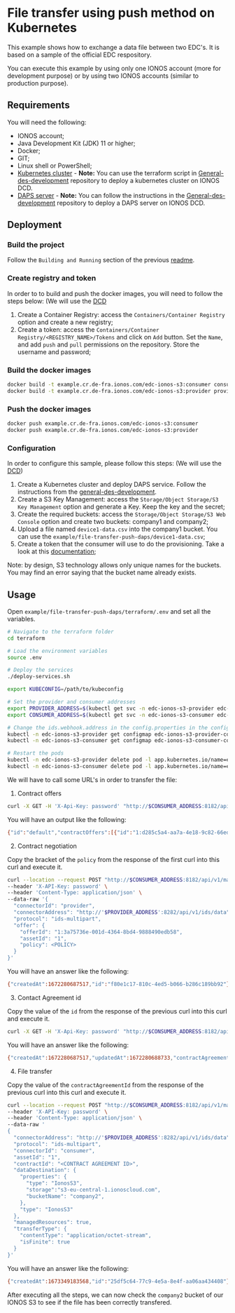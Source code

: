 # File transfer using push method on Kubernetes

This example shows how to exchange a data file between two EDC's. It is based on a sample of the official EDC respository.

You can execute this example by using only one IONOS account (more for development purpose) or by using two IONOS accounts (similar to production purpose).

## Requirements

You will need the following:
- IONOS account;
- Java Development Kit (JDK) 11 or higher;
- Docker;
- GIT;
- Linux shell or PowerShell;
- [Kubernetes cluster](https://kubernetes.io/docs/setup/) - **Note:** You can use the terraform script in [General-des-development](https://github.com/Digital-Ecosystems/general-des-development) repository to deploy a kubernetes cluster on IONOS DCD.
- [DAPS server](https://github.com/Digital-Ecosystems/general-des-development/tree/main/omejdn-daps) - **Note:** You can follow the instructions in the [General-des-development](https://github.com/Digital-Ecosystems/general-des-development/tree/main/omejdn-daps) repository to deploy a DAPS server on IONOS DCD.


## Deployment

### Build the project
Follow the `Building and Running` section of the previous [readme](../../README.md).

### Create registry and token
In order to to build and push the docker images, you will need to follow the steps below:
(We will use the [DCD](https://dcd.ionos.com)
1) Create a Container Registry: access the `Containers/Container Registry` option and create a new registry;
2) Create a token: access the `Containers/Container Registry/<REGISTRY_NAME>/Tokens` and click on `Add` button. Set the `Name`, and add `push` and `pull` permissions on the repository. Store the username and password;

### Build the docker images
```bash
docker build -t example.cr.de-fra.ionos.com/edc-ionos-s3:consumer consumer
docker build -t example.cr.de-fra.ionos.com/edc-ionos-s3:provider provider
```

### Push the docker images
```bash
docker push example.cr.de-fra.ionos.com/edc-ionos-s3:consumer
docker push example.cr.de-fra.ionos.com/edc-ionos-s3:provider
```

### Configuration
In order to configure this sample, please follow this steps:
(We will use the [DCD](https://dcd.ionos.com))
1) Create a Kubernetes cluster and deploy DAPS service. Follow the instructions from the [general-des-development](https://github.com/Digital-Ecosystems/general-des-development/tree/main/omejdn-daps).
2) Create a S3 Key Management: access the `Storage/Object Storage/S3 Key Management` option and generate a Key. Keep the key and the secret;
3) Create the required buckets: access the `Storage/Object Storage/S3 Web Console` option and create two buckets: company1 and company2;
4) Upload a file named `device1-data.csv` into the company1 bucket. You can use the `example/file-transfer-push-daps/device1-data.csv`;
5) Create a token that the consumer will use to do the provisioning. Take a look at this [documentation](../../ionos_token.md);

Note: by design, S3 technology allows only unique names for the buckets. You may find an error saying that the bucket name already exists.

## Usage

Open `example/file-transfer-push-daps/terraform/.env` and set all the variables.

```bash
# Navigate to the terraform folder
cd terraform

# Load the environment variables
source .env

# Deploy the services
./deploy-services.sh
```

```bash
export KUBECONFIG=/path/to/kubeconfig

# Set the provider and consumer addresses
export PROVIDER_ADDRESS=$(kubectl get svc -n edc-ionos-s3-provider edc-ionos-s3-provider -o jsonpath='{.status.loadBalancer.ingress[0].ip}')
export CONSUMER_ADDRESS=$(kubectl get svc -n edc-ionos-s3-consumer edc-ionos-s3-consumer -o jsonpath='{.status.loadBalancer.ingress[0].ip}')

# Change the ids.webhook.address in the config.properties in the configmap
kubectl -n edc-ionos-s3-provider get configmap edc-ionos-s3-provider-config -o yaml | sed "s/ids.webhook.address=.*/ids.webhook.address=http:\/\/$PROVIDER_ADDRESS:8282/g" | kubectl apply -f -
kubectl -n edc-ionos-s3-consumer get configmap edc-ionos-s3-consumer-config -o yaml | sed "s/ids.webhook.address=.*/ids.webhook.address=http:\/\/$CONSUMER_ADDRESS:8282/g" | kubectl apply -f -

# Restart the pods
kubectl -n edc-ionos-s3-provider delete pod -l app.kubernetes.io/name=edc-ionos-s3
kubectl -n edc-ionos-s3-consumer delete pod -l app.kubernetes.io/name=edc-ionos-s3

```


We will have to call some URL's in order to transfer the file:
1) Contract offers
```bash
curl -X GET -H 'X-Api-Key: password' "http://$CONSUMER_ADDRESS:8182/api/v1/management/catalog?providerUrl=http://$PROVIDER_ADDRESS:8282/api/v1/ids/data"

```

You will have an output like the following:

```bash
{"id":"default","contractOffers":[{"id":"1:d285c5a4-aa7a-4e18-9c82-66eded1cd933","policy":{"permissions":[{"edctype":"dataspaceconnector:permission","uid":null,"target":"1","action":{"type":"USE","includedIn":null,"constraint":null},"assignee":null,"assigner":null,"constraints":[],"duties":[]}],"prohibitions":[],"obligations":[],"extensibleProperties":{},"inheritsFrom":null,"assigner":null,"assignee":null,"target":"1","@type":{"@policytype":"set"}},"asset":{"id":"1","createdAt":1672284626506,"properties":{"asset:prop:byteSize":null,"asset:prop:id":"1","asset:prop:fileName":null}},"provider":"urn:connector:provider","consumer":"urn:connector:consumer","offerStart":null,"offerEnd":null,"contractStart":"2022-12-29T03:30:26.055Z","contractEnd":"2022-12-29T04:30:26.055Z"},{"id":"2:c3dfbd92-7df5-46f5-a547-420bfde301e9","policy":{"permissions":[{"edctype":"dataspaceconnector:permission","uid":null,"target":"2","action":{"type":"USE","includedIn":null,"constraint":null},"assignee":null,"assigner":null,"constraints":[],"duties":[]}],"prohibitions":[],"obligations":[],"extensibleProperties":{},"inheritsFrom":null,"assigner":null,"assignee":null,"target":"2","@type":{"@policytype":"set"}},"asset":{"id":"2","createdAt":1672284626513,"properties":{"asset:prop:byteSize":null,"asset:prop:id":"2","asset:prop:fileName":null}},"provider":"urn:connector:provider","consumer":"urn:connector:consumer","offerStart":null,"offerEnd":null,"contractStart":"2022-12-29T03:30:26.055Z","contractEnd":"2022-12-29T04:30:26.055Z"}]}
```

2) Contract negotiation

Copy the bracket of the `policy` from the response of the first curl into this curl and execute it.

```bash
curl --location --request POST "http://$CONSUMER_ADDRESS:8182/api/v1/management/contractnegotiations" \
--header 'X-API-Key: password' \
--header 'Content-Type: application/json' \
--data-raw '{
  "connectorId": "provider",
  "connectorAddress": "http://'$PROVIDER_ADDRESS':8282/api/v1/ids/data",
  "protocol": "ids-multipart",
  "offer": {
    "offerId": "1:3a75736e-001d-4364-8bd4-9888490edb58",
    "assetId": "1",
    "policy": <POLICY>
  }
}'
```

You will have an answer like the following:
```bash
{"createdAt":1672280687517,"id":"f80e1c17-810c-4ed5-b066-b286c189bb92"}
```

3) Contact Agreement id

Copy the value of the `id` from the response of the previous curl into this curl and execute it.
```bash
curl -X GET -H 'X-Api-Key: password' "http://$CONSUMER_ADDRESS:8182/api/v1/management/contractnegotiations/<ID>"
```
You will have an answer like the following:
```bash
{"createdAt":1672280687517,"updatedAt":1672280688733,"contractAgreementId":"1:83fc5fb4-84a9-4764-beea-4ff5446f91a0","counterPartyAddress":"http://$PROVIDER_ADDRESS:8282/api/v1/ids/data","errorDetail":null,"id":"f80e1c17-810c-4ed5-b066-b286c189bb92","protocol":"ids-multipart","state":"CONFIRMED","type":"CONSUMER"}
```

4) File transfer

Copy the value of the `contractAgreementId` from the response of the previous curl into this curl and execute it.
```bash
curl --location --request POST "http://$CONSUMER_ADDRESS:8182/api/v1/management/transferprocess" \
--header 'X-API-Key: password' \
--header 'Content-Type: application/json' \
--data-raw '
{
  "connectorAddress": "http://'$PROVIDER_ADDRESS':8282/api/v1/ids/data",
  "protocol": "ids-multipart",
  "connectorId": "consumer",
  "assetId": "1",
  "contractId": "<CONTRACT AGREEMENT ID>",
  "dataDestination": {
    "properties": {
      "type": "IonosS3",
      "storage":"s3-eu-central-1.ionoscloud.com",
      "bucketName": "company2",
    },
    "type": "IonosS3"
  },
  "managedResources": true,
  "transferType": {
    "contentType": "application/octet-stream",
    "isFinite": true
  }
}'
```
You will have an answer like the following:
```bash
{"createdAt":1673349183568,"id":"25df5c64-77c9-4e5a-8e4f-aa06aa434408"}
```
After executing all the steps, we can now check the `company2` bucket of our IONOS S3 to see if the file has been correctly transfered.